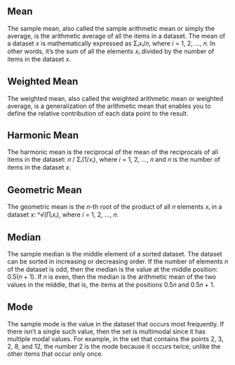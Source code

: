 ## Mean
The sample mean, also called the sample arithmetic mean or simply the average, is the arithmetic average of all the items in a dataset. The mean of a dataset 𝑥 is mathematically expressed as Σᵢ𝑥ᵢ/𝑛, where 𝑖 = 1, 2, …, 𝑛. In other words, it’s the sum of all the elements 𝑥ᵢ divided by the number of items in the dataset 𝑥.

## Weighted Mean 
The weighted mean, also called the weighted arithmetic mean or weighted average, is a generalization of the arithmetic mean that enables you to define the relative contribution of each data point to the result.

## Harmonic Mean 
The harmonic mean is the reciprocal of the mean of the reciprocals of all items in the dataset: 𝑛 / Σᵢ(1/𝑥ᵢ), where 𝑖 = 1, 2, …, 𝑛 and 𝑛 is the number of items in the dataset 𝑥. 

## Geometric Mean 
The geometric mean is the 𝑛-th root of the product of all 𝑛 elements 𝑥ᵢ in a dataset 𝑥: ⁿ√(Πᵢ𝑥ᵢ), where 𝑖 = 1, 2, …, 𝑛.  

## Median 
The sample median is the middle element of a sorted dataset. The dataset can be sorted in increasing or decreasing order. If the number of elements 𝑛 of the dataset is odd, then the median is the value at the middle position: 0.5(𝑛 + 1). If 𝑛 is even, then the median is the arithmetic mean of the two values in the middle, that is, the items at the positions 0.5𝑛 and 0.5𝑛 + 1.

## Mode 
The sample mode is the value in the dataset that occurs most frequently. If there isn’t a single such value, then the set is multimodal since it has multiple modal values. For example, in the set that contains the points 2, 3, 2, 8, and 12, the number 2 is the mode because it occurs twice, unlike the other items that occur only once.